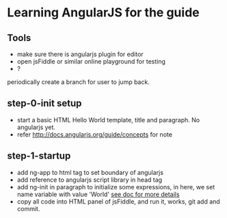 # Learning AngularJS for the guide

## Tools
- make sure there is angularjs plugin for editor
- open jsFiddle or similar online playground for testing
- ?

periodically create a branch for user to jump back. 
## step-0-init setup
  - start a basic HTML Hello World template, title and paragraph. No angularjs yet.
  - refer http://docs.angularjs.org/guide/concepts for note

## step-1-startup
  - add ng-app to html tag to set boundary of angularjs
  - add reference to angularjs script library in head tag
  - add ng-init in paragraph to initialize some expressions, in here, we set name variable with value 'World' [see doc for more details](http://docs.angularjs.org/api/ng.directive:ngInit)
  - copy all code into HTML panel of jsFiddle, and run it, works, git add and commit. 
